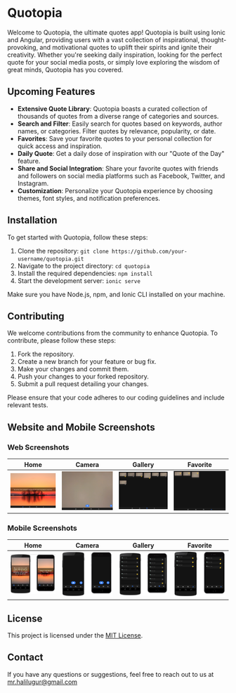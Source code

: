 # Quotopia

Welcome to Quotopia, the ultimate quotes app! Quotopia is built using Ionic and Angular, providing users with a vast collection of inspirational, thought-provoking, and motivational quotes to uplift their spirits and ignite their creativity. Whether you're seeking daily inspiration, looking for the perfect quote for your social media posts, or simply love exploring the wisdom of great minds, Quotopia has you covered.

## Upcoming Features

- **Extensive Quote Library**: Quotopia boasts a curated collection of thousands of quotes from a diverse range of categories and sources.
- **Search and Filter**: Easily search for quotes based on keywords, author names, or categories. Filter quotes by relevance, popularity, or date.
- **Favorites**: Save your favorite quotes to your personal collection for quick access and inspiration.
- **Daily Quote**: Get a daily dose of inspiration with our "Quote of the Day" feature.
- **Share and Social Integration**: Share your favorite quotes with friends and followers on social media platforms such as Facebook, Twitter, and Instagram.
- **Customization**: Personalize your Quotopia experience by choosing themes, font styles, and notification preferences.

## Installation

To get started with Quotopia, follow these steps:

1. Clone the repository: `git clone https://github.com/your-username/quotopia.git`
2. Navigate to the project directory: `cd quotopia`
3. Install the required dependencies: `npm install`
4. Start the development server: `ionic serve`

Make sure you have Node.js, npm, and Ionic CLI installed on your machine.

## Contributing

We welcome contributions from the community to enhance Quotopia. To contribute, please follow these steps:

1. Fork the repository.
2. Create a new branch for your feature or bug fix.
3. Make your changes and commit them.
4. Push your changes to your forked repository.
5. Submit a pull request detailing your changes.

Please ensure that your code adheres to our coding guidelines and include relevant tests.

## Website and Mobile Screenshots

### Web Screenshots

|   Home  |  Camera  | Gallery | Favorite |
|---------|----------|---------|----------|
| ![Web Screenshot Home](https://github.com/halilugur/Quotopia/blob/master/ss/web_home.png?raw=true) | ![Web Screenshot Camera](https://github.com/halilugur/Quotopia/blob/master/ss/web_camera.png?raw=true) | ![Web Screenshot Gallery](https://github.com/halilugur/Quotopia/blob/master/ss/web_gallery.png?raw=true) | ![Web Screenshot Favorite](https://github.com/halilugur/Quotopia/blob/master/ss/web_favorte.png?raw=true) |

### Mobile Screenshots

|   Home  |  Camera  | Gallery | Favorite |
|---------|----------|---------|----------|
| ![Mobile Screenshot Home](https://github.com/halilugur/Quotopia/blob/master/ss/mobile_home.png?raw=true) | ![Mobile Screenshot Camera](https://github.com/halilugur/Quotopia/blob/master/ss/mobile_camera.png?raw=true) | ![Mobile Screenshot Gallery](https://github.com/halilugur/Quotopia/blob/master/ss/mobile_gallery.png?raw=true) | ![Mobile Screenshot Favorite](https://github.com/halilugur/Quotopia/blob/master/ss/mobile_favorite.png?raw=true) |

## License

This project is licensed under the [MIT License](LICENSE).

## Contact

If you have any questions or suggestions, feel free to reach out to us at mr.halilugur@gmail.com

